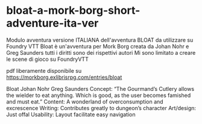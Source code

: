 # bloat-a-mork-borg-short-adventure-ita-ver
 Modulo avventura versione ITALIANA dell'avventura BLOAT da utilizzare su Foundry VTT
 Bloat è un'avventura per Mork Borg creata da Johan Nohr e Greg Saunders
 tutti i diritti sono dei rispettivi autori
 Mi sono limitato a creare le scene di gioco su FoundryVTT

pdf liberamente disponibile su https://morkborg.exlibrisrpg.com/entries/bloat

Bloat
Johan Nohr
Greg Saunders
Concept: “The Gourmand’s Cutlery allows the wielder to eat anything. Which is good, as the user becomes famished and must eat.”
Content: A wonderland of overconsumption and excrescence
Writing: Contributes greatly to dungeon’s character
Art/design: Just offal
Usability: Layout facilitate easy navigation

